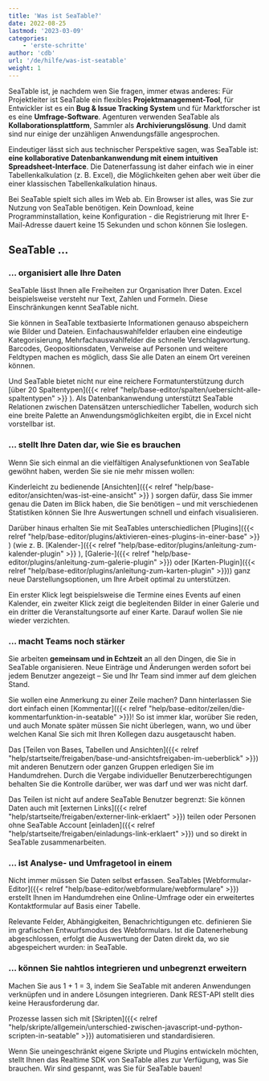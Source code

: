 ```yaml
---
title: 'Was ist SeaTable?'
date: 2022-08-25
lastmod: '2023-03-09'
categories:
    - 'erste-schritte'
author: 'cdb'
url: '/de/hilfe/was-ist-seatable'
weight: 1
---
```


SeaTable ist, je nachdem wen Sie fragen, immer etwas anderes: Für Projektleiter ist SeaTable ein flexibles **Projektmanagement-Tool**, für Entwickler ist es ein **Bug & Issue Tracking System** und für Marktforscher ist es eine **Umfrage-Software**. Agenturen verwenden SeaTable als **Kollaborationsplattform**, Sammler als **Archivierungslösung**. Und damit sind nur einige der unzähligen Anwendungsfälle angesprochen.

Eindeutiger lässt sich aus technischer Perspektive sagen, was SeaTable ist: **eine kollaborative Datenbankanwendung mit einem intuitiven Spreadsheet-Interface**. Die Datenerfassung ist daher einfach wie in einer Tabellenkalkulation (z. B. Excel), die Möglichkeiten gehen aber weit über die einer klassischen Tabellenkalkulation hinaus.

Bei SeaTable spielt sich alles im Web ab. Ein Browser ist alles, was Sie zur Nutzung von SeaTable benötigen. Kein Download, keine Programminstallation, keine Konfiguration - die Registrierung mit Ihrer E-Mail-Adresse dauert keine 15 Sekunden und schon können Sie loslegen.

## SeaTable ...

### ... organisiert alle Ihre Daten

SeaTable lässt Ihnen alle Freiheiten zur Organisation Ihrer Daten. Excel beispielsweise versteht nur Text, Zahlen und Formeln. Diese Einschränkungen kennt SeaTable nicht.

Sie können in SeaTable textbasierte Informationen genauso abspeichern wie Bilder und Dateien. Einfachauswahlfelder erlauben eine eindeutige Kategorisierung, Mehrfachauswahlfelder die schnelle Verschlagwortung. Barcodes, Geopositionsdaten, Verweise auf Personen und weitere Feldtypen machen es möglich, dass Sie alle Daten an einem Ort vereinen können.

Und SeaTable bietet nicht nur eine reichere Formatunterstützung durch [über 20 Spaltentypen]({{< relref "help/base-editor/spalten/uebersicht-alle-spaltentypen" >}}
). Als Datenbankanwendung unterstützt SeaTable Relationen zwischen Datensätzen unterschiedlicher Tabellen, wodurch sich eine breite Palette an Anwendungsmöglichkeiten ergibt, die in Excel nicht vorstellbar ist.

### ... stellt Ihre Daten dar, wie Sie es brauchen

Wenn Sie sich einmal an die vielfältigen Analysefunktionen von SeaTable gewöhnt haben, werden Sie sie nie mehr missen wollen:

Kinderleicht zu bedienende [Ansichten]({{< relref "help/base-editor/ansichten/was-ist-eine-ansicht" >}}
) sorgen dafür, dass Sie immer genau die Daten im Blick haben, die Sie benötigen – und mit verschiedenen Statistiken können Sie Ihre Auswertungen schnell und einfach visualisieren.

Darüber hinaus erhalten Sie mit SeaTables unterschiedlichen [Plugins]({{< relref "help/base-editor/plugins/aktivieren-eines-plugins-in-einer-base" >}}
) (wie z. B. [Kalender-]({{< relref "help/base-editor/plugins/anleitung-zum-kalender-plugin" >}}
), [Galerie-]({{< relref "help/base-editor/plugins/anleitung-zum-galerie-plugin" >}}) oder [Karten-Plugin]({{< relref "help/base-editor/plugins/anleitung-zum-karten-plugin" >}})) ganz neue Darstellungsoptionen, um Ihre Arbeit optimal zu unterstützen.

Ein erster Klick legt beispielsweise die Termine eines Events auf einen Kalender, ein zweiter Klick zeigt die begleitenden Bilder in einer Galerie und ein dritter die Veranstaltungsorte auf einer Karte. Darauf wollen Sie nie wieder verzichten.

### ... macht Teams noch stärker

Sie arbeiten **gemeinsam und in Echtzeit** an all den Dingen, die Sie in SeaTable organisieren. Neue Einträge und Änderungen werden sofort bei jedem Benutzer angezeigt – Sie und Ihr Team sind immer auf dem gleichen Stand.

Sie wollen eine Anmerkung zu einer Zeile machen? Dann hinterlassen Sie dort einfach einen [Kommentar]({{< relref "help/base-editor/zeilen/die-kommentarfunktion-in-seatable" >}})! So ist immer klar, worüber Sie reden, und auch Monate später müssen Sie nicht überlegen, wann, wo und über welchen Kanal Sie sich mit Ihren Kollegen dazu ausgetauscht haben.

Das [Teilen von Bases, Tabellen und Ansichten]({{< relref "help/startseite/freigaben/base-und-ansichtsfreigaben-im-ueberblick" >}}) mit anderen Benutzern oder ganzen Gruppen erledigen Sie im Handumdrehen. Durch die Vergabe individueller Benutzerberechtigungen behalten Sie die Kontrolle darüber, wer was darf und wer was nicht darf.

Das Teilen ist nicht auf andere SeaTable Benutzer begrenzt: Sie können Daten auch mit [externen Links]({{< relref "help/startseite/freigaben/externer-link-erklaert" >}}) teilen oder Personen ohne SeaTable Account [einladen]({{< relref "help/startseite/freigaben/einladungs-link-erklaert" >}}) und so direkt in SeaTable zusammenarbeiten.

### ... ist Analyse- und Umfragetool in einem

Nicht immer müssen Sie Daten selbst erfassen. SeaTables [Webformular-Editor]({{< relref "help/base-editor/webformulare/webformulare" >}}) erstellt Ihnen im Handumdrehen eine Online-Umfrage oder ein erweitertes Kontaktformular auf Basis einer Tabelle.

Relevante Felder, Abhängigkeiten, Benachrichtigungen etc. definieren Sie im grafischen Entwurfsmodus des Webformulars. Ist die Datenerhebung abgeschlossen, erfolgt die Auswertung der Daten direkt da, wo sie abgespeichert wurden: in SeaTable.

### ... können Sie nahtlos integrieren und unbegrenzt erweitern

Machen Sie aus 1 + 1 = 3, indem Sie SeaTable mit anderen Anwendungen verknüpfen und in andere Lösungen integrieren. Dank REST-API stellt dies keine Herausforderung dar.

Prozesse lassen sich mit [Skripten]({{< relref "help/skripte/allgemein/unterschied-zwischen-javascript-und-python-scripten-in-seatable" >}}) automatisieren und standardisieren.

Wenn Sie uneingeschränkt eigene Skripte und Plugins entwickeln möchten, stellt Ihnen das Realtime SDK von SeaTable alles zur Verfügung, was Sie brauchen. Wir sind gespannt, was Sie für SeaTable bauen!
